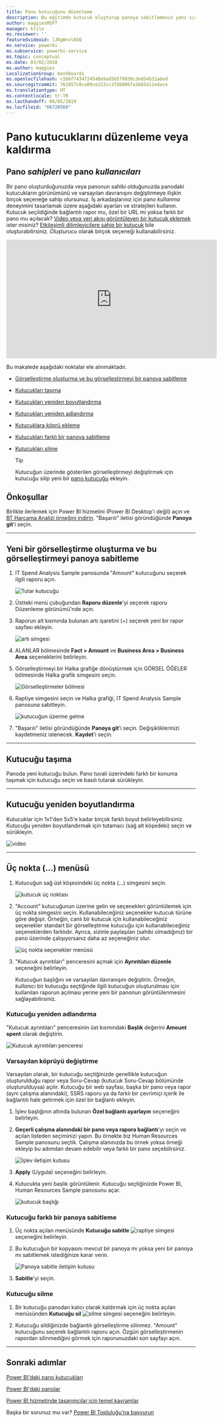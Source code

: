 ```yaml
---
title: Pano kutucuğunu düzenleme
description: Bu eğitimde kutucuk oluşturup panoya sabitlemenin yanı sıra pano kutucuğunu nasıl düzenleyeceğinizi (yeniden boyutlandırma, taşıma, yeniden adlandırma, sabitleme, silme ve köprü ekleme) öğreneceksiniz.
author: maggiesMSFT
manager: kfile
ms.reviewer: ''
featuredvideoid: lJKgWnvl6bQ
ms.service: powerbi
ms.subservice: powerbi-service
ms.topic: conceptual
ms.date: 03/02/2018
ms.author: maggies
LocalizationGroup: Dashboards
ms.openlocfilehash: c1b6f7434724540a9ad5b579030c3ed54b32abed
ms.sourcegitcommit: 762857c8ca09ce222cc3f8b006fa1b65d11e4ace
ms.translationtype: HT
ms.contentlocale: tr-TR
ms.lasthandoff: 06/05/2019
ms.locfileid: "66720560"
---
```

# <a name="edit-or-remove-a-dashboard-tile"></a>Pano kutucuklarını düzenleme veya kaldırma

## <a name="dashboard-owners-versus-dashboard-consumers"></a>Pano *sahipleri* ve pano *kullanıcıları*
Bir pano oluşturduğunuzda veya panonun sahibi olduğunuzda panodaki kutucukların görünümünü ve varsayılan davranışını değiştirmeye ilişkin birçok seçeneğe sahip olursunuz. İş arkadaşlarınız için pano *kullanma* deneyimini tasarlamak üzere aşağıdaki ayarları ve stratejileri kullanın.  Kutucuk seçildiğinde bağlantılı rapor mu, özel bir URL mi yoksa farklı bir pano mu açılacak? [Video veya veri akışı görüntüleyen bir kutucuk eklemek](service-dashboard-add-widget.md) ister misiniz? [Etkileşimli dilimleyicilere sahip bir kutucuk](service-dashboard-pin-live-tile-from-report.md) bile oluşturabilirsiniz. *Oluşturucu* olarak birçok seçeneği kullanabilirsiniz. 

<iframe width="560" height="315" src="https://www.youtube.com/embed/lJKgWnvl6bQ" frameborder="0" allowfullscreen></iframe>

Bu makalede aşağıdaki noktalar ele alınmaktadır.

* [Görselleştirme oluşturma ve bu görselleştirmeyi bir panoya sabitleme](#create)
* [Kutucukları taşıma](#move)
* [Kutucukları yeniden boyutlandırma](#resize)
* [Kutucukları yeniden adlandırma](#rename)
* [Kutucuklara köprü ekleme](#hyperlink)
* [Kutucukları farklı bir panoya sabitleme](#different)
* [Kutucukları silme](#delete)
  
  > [!TIP]
  > Kutucuğun üzerinde gösterilen görselleştirmeyi değiştirmek için kutucuğu silip yeni bir [pano kutucuğu](consumer/end-user-tiles.md) ekleyin.

  
## <a name="prerequisites"></a>Önkoşullar
Birlikte ilerlemek için Power BI hizmetini (Power BI Desktop'ı değil) açın ve [BT Harcama Analizi örneğini indirin](sample-it-spend.md). "Başarılı" iletisi göründüğünde **Panoya git**'i seçin.

- - -
<a name="create"></a>

## <a name="create-a-new-visualization-and-pin-it-to-the-dashboard"></a>Yeni bir görselleştirme oluşturma ve bu görselleştirmeyi panoya sabitleme
1. IT Spend Analysis Sample panosunda "Amount" kutucuğunu seçerek ilgili raporu açın.

    ![Tutar kutucuğu](media/service-dashboard-edit-tile/power-bi-amount-tile.png)

2. Üstteki menü çubuğundan **Raporu düzenle**'yi seçerek raporu Düzenleme görünümü'nde açın.

3. Raporun alt kısmında bulunan artı işaretini (+) seçerek yeni bir rapor sayfası ekleyin.

    ![artı simgesi](media/service-dashboard-edit-tile/power-bi-add-page.png)

4. ALANLAR bölmesinde **Fact > Amount** ve **Business Area > Business Area** seçeneklerini belirleyin.
 
5. Görselleştirmeyi bir Halka grafiğe dönüştürmek için GÖRSEL ÖĞELER bölmesinde Halka grafik simgesini seçin.

    ![Görselleştirmeler bölmesi](media/service-dashboard-edit-tile/power-bi-donut-chart.png)

5. Raptiye simgesini seçin ve Halka grafiği, IT Spend Analysis Sample panosuna sabitleyin.

   ![kutucuğun üzerine gelme](media/service-dashboard-edit-tile/power-bi-pin.png)

6. "Başarılı" iletisi göründüğünde **Panoya git**'i seçin. Değişikliklerinizi kaydetmeniz istenecek. **Kaydet**'i seçin.

- - -
<a name="move"></a>

## <a name="move-the-tile"></a>Kutucuğu taşıma
Panoda yeni kutucuğu bulun. Pano tuvali üzerindeki farklı bir konuma taşımak için kutucuğu seçin ve basılı tutarak sürükleyin.

- - -
<a name="resize"></a>

## <a name="resize-the-tile"></a>Kutucuğu yeniden boyutlandırma
Kutucuklar için 1x1'den 5x5'e kadar birçok farklı boyut belirleyebilirsiniz. Kutucuğu yeniden boyutlandırmak için tutamacı (sağ alt köşedeki) seçin ve sürükleyin.

![video](media/service-dashboard-edit-tile/pbigif_resizetile4.gif)

- - -
## <a name="the-ellipses--menu"></a>Üç nokta (...) menüsü

1. Kutucuğun sağ üst köşesindeki üç nokta (...) simgesini seçin. 
   
   ![kutucuk üç noktası](media/service-dashboard-edit-tile/power-bi-tile.png)

2. "Account" kutucuğunun üzerine gelin ve seçenekleri görüntülemek için üç nokta simgesini seçin. Kullanabileceğiniz seçenekler kutucuk türüne göre değişir.  Örneğin, canlı bir kutucuk için kullanabileceğiniz seçenekler standart bir görselleştirme kutucuğu için kullanabileceğiniz seçeneklerden farklıdır. Ayrıca, sizinle paylaşılan (sahibi olmadığınız) bir pano üzerinde çalışıyorsanız daha az seçeneğiniz olur.

   ![üç nokta seçenekler menüsü](media/service-dashboard-edit-tile/power-bi-tile-menu-new.png)

3. "Kutucuk ayrıntıları" penceresini açmak için **Ayrıntıları düzenle** seçeneğini belirleyin. 

    Kutucuğun başlığını ve varsayılan davranışını değiştirin.  Örneğin, *kullanıcı* bir kutucuğu seçtiğinde ilgili kutucuğun oluşturulması için kullanılan raporun açılması yerine yeni bir panonun görüntülenmesini sağlayabilirsiniz.  
   


<a name="rename"></a>

### <a name="rename-the-tile"></a>Kutucuğu yeniden adlandırma
"Kutucuk ayrıntıları" penceresinin üst kısmındaki **Başlık** değerini **Amount spent** olarak değiştirin.

![Kutucuk ayrıntıları penceresi](media/service-dashboard-edit-tile/power-bi-tile-title.png)


<a name="hyperlink"></a>

### <a name="change-the-default-hyperlink"></a>Varsayılan köprüyü değiştirme
Varsayılan olarak, bir kutucuğu seçtiğinizde genellikle kutucuğun oluşturulduğu rapor veya Soru-Cevap (kutucuk Soru-Cevap bölümünde oluşturulduysa) açılır. Kutucuğu bir web sayfası, başka bir pano veya rapor (aynı çalışma alanındaki), SSRS raporu ya da farklı bir çevrimiçi içerik ile bağlantılı hale getirmek için özel bir bağlantı ekleyin.

1. İşlev başlığının altında bulunan **Özel bağlantı ayarlayın** seçeneğini belirleyin.

2. **Geçerli çalışma alanındaki bir pano veya rapora bağlantı**'yı seçin ve açılan listeden seçiminizi yapın.  Bu örnekte biz Human Resources Sample panosunu seçtik. Çalışma alanınızda bu örnek yoksa örneği ekleyip bu adımdan devam edebilir veya farklı bir pano seçebilirsiniz. 

    ![İşlev iletişim kutusu](media/service-dashboard-edit-tile/power-bi-custom-link.png)

3. **Apply** (Uygula) seçeneğini belirleyin.

4. Kutucukta yeni başlık görüntülenir.  Kutucuğu seçtiğinizde Power BI, Human Resources Sample panosunu açar. 

    ![kutucuk başlığı](media/service-dashboard-edit-tile/power-bi-title.png)

<a name="different"></a>

### <a name="pin-the-tile-to-a-different-dashboard"></a>Kutucuğu farklı bir panoya sabitleme
1. Üç nokta açılan menüsünde **Kutucuğu sabitle** ![raptiye simgesi](media/service-dashboard-edit-tile/pinnooutline.png) seçeneğini belirleyin.
2. Bu kutucuğun bir kopyasını mevcut bir panoya mı yoksa yeni bir panoya mı sabitlemek istediğinize karar verin. 
   
   ![Panoya sabitle iletişim kutusu](media/service-dashboard-edit-tile/pbi_pintoanotherdash.png)
3. **Sabitle**'yi seçin.

<a name="delete"></a>

### <a name="delete-the-tile"></a>Kutucuğu silme
1. Bir kutucuğu panodan kalıcı olarak kaldırmak için üç nokta açılan menüsünden **Kutucuğu sil** ![silme simgesi](media/service-dashboard-edit-tile/power-bi-delete-tile-icon.png) seçeneğini belirleyin. 

2. Kutucuğu sildiğinizde bağlantılı görselleştirme silinmez. "Amount" kutucuğunu seçerek bağlantılı raporu açın. Özgün görselleştirmenin rapordan silinmediğini görmek için raporunuzdaki son sayfayı açın. 

- - -
## <a name="next-steps"></a>Sonraki adımlar
[Power BI'daki pano kutucukları](consumer/end-user-tiles.md)

[Power BI'daki panolar](consumer/end-user-dashboards.md)

[Power BI hizmetinde tasarımcılar için temel kavramlar](service-basic-concepts.md)

Başka bir sorunuz mu var? [Power BI Topluluğu'na başvurun](http://community.powerbi.com/)

